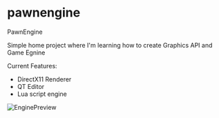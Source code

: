 # pawnengine
PawnEngine

Simple home project where I'm learning how to create Graphics API and Game Egnine

Current Features:
- DirectX11 Renderer
- QT Editor
- Lua script engine

![EnginePreview](https://user-images.githubusercontent.com/14957416/126084908-d2acd72c-b314-49a9-933e-af01a02b9312.jpg)

